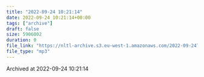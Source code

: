 ```yaml
---
title: "2022-09-24 10:21:14"
date: 2022-09-24 10:21:14+00:00
tags: ["archive"]
draft: false
size: 5906002
duration: 0
file_link: "https://nltl-archive.s3.eu-west-1.amazonaws.com/2022-09-24T102114.mp3"
file_type: "mp3"
---
```

Archived at 2022-09-24 10:21:14
            